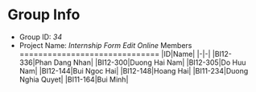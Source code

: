 Group Info
==============================
* Group ID: *34*
* Project Name: *Internship Form Edit Online*
Members
==============================
|ID|Name|
|-|-|
|BI12-336|Phan Dang Nhan|
|BI12-300|Duong Hai Nam|
|BI12-305|Do Huu Nam|
|BI12-144|Bui Ngoc Hai|
|BI12-148|Hoang Hai|
|BI11-234|Duong Nghia Quyet|
|BI11-164|Bui Minh|